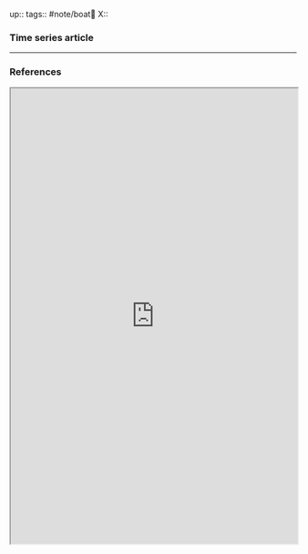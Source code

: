 up::
tags:: #note/boat🚤 
X:: 

### Time series article



---
### References

<iframe width=100% height=800vh src="https://ws.bluemail.info/ws/TH6uw09vyB"></iframe>
